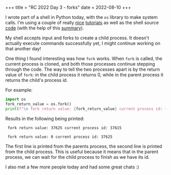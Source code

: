 +++
title = "RC 2022 Day 3 - forks"
date = 2022-08-10
+++

I wrote part of a shell in Python today, with the `os` library to make system calls.  I'm using a couple of really [nice](https://github.com/tokenrove/build-your-own-shell) [tutorials](https://github.com/kamalmarhubi/shell-workshop) as well as the shell source [code](https://github.com/bminor/bash) (with the help of this [summary](https://www.aosabook.org/en/bash.html)).

My shell accepts input and forks to create a child process.  It doesn't actually execute commands successfully yet, I might continue working on that another day!

One thing I found interesting was how `fork` works.  When `fork` is called, the current process is cloned, and both those processes continue stepping through the code.  The way to tell the two processes apart is by the return value of `fork`: in the child process it returns 0, while in the parent process it returns the child's process id.

For example:
```python
import os
fork_return_value = os.fork()
print(f"\n fork return value: {fork_return_value} current process id: {os.getpid()}")
```

Results in the following being printed:
```
 fork return value: 37625 current process id: 37615

 fork return value: 0 current process id: 37625
```

The first line is printed from the parents process, the second line is printed from the child process.  This is useful because it means that in the parent process, we can wait for the child process to finish as we have its id.  

I also met a few more people today and had some great chats :)

